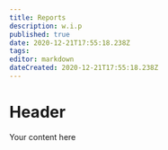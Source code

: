 ```yaml
---
title: Reports
description: w.i.p
published: true
date: 2020-12-21T17:55:18.238Z
tags: 
editor: markdown
dateCreated: 2020-12-21T17:55:18.238Z
---
```


# Header
Your content here